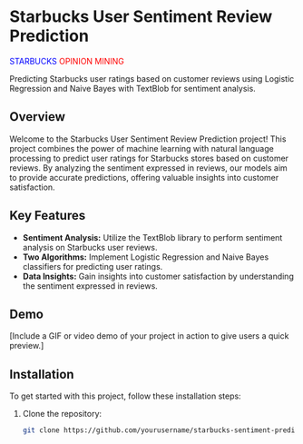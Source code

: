 # Starbucks User Sentiment Review Prediction

<span style="color:blue">STARBUCKS </span>
<span style="color:red">OPINION MINING</span>


Predicting Starbucks user ratings based on customer reviews using Logistic Regression and Naive Bayes with TextBlob for sentiment analysis.

## Overview
Welcome to the Starbucks User Sentiment Review Prediction project! This project combines the power of machine learning with natural language processing to predict user ratings for Starbucks stores based on customer reviews. By analyzing the sentiment expressed in reviews, our models aim to provide accurate predictions, offering valuable insights into customer satisfaction.

## Key Features
- **Sentiment Analysis:** Utilize the TextBlob library to perform sentiment analysis on Starbucks user reviews.
- **Two Algorithms:** Implement Logistic Regression and Naive Bayes classifiers for predicting user ratings.
- **Data Insights:** Gain insights into customer satisfaction by understanding the sentiment expressed in reviews.

## Demo
[Include a GIF or video demo of your project in action to give users a quick preview.]

## Installation
To get started with this project, follow these installation steps:

1. Clone the repository:
   ```bash
   git clone https://github.com/yourusername/starbucks-sentiment-prediction.git
